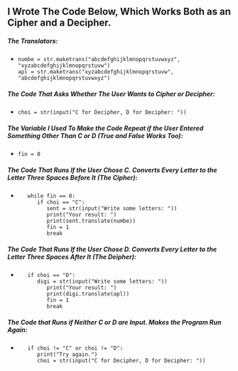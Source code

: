 ## I Wrote The Code Below, Which Works Both as an Cipher and a Decipher.
##### The Translators: 
*     numbe = str.maketrans("abcdefghijklmnopqrstuvwxyz", "xyzabcdefghijklmnopqrstuvw") 
      apl = str.maketrans("xyzabcdefghijklmnopqrstuvw", "abcdefghijklmnopqrstuvwxyz")
##### The Code That Asks Whether The User Wants to Cipher or Decipher: 
*     choi = str(input("C for Decipher, D for Decipher: "))
##### The Variable I Used To Make the Code Repeat if the User Entered Something Other Than C or D (True and False Works Too): 
*     fin = 0
##### The Code That Runs If the User Chose C. Converts Every Letter to the Letter Three Spaces Before It (The Cipher): 
*        while fin == 0:    
            if choi == "C":
               sent = str(input("Write some letters: "))
               print("Your result: ")
               print(sent.translate(numbe))
               fin = 1
               break
##### The Code That Runs If the User Chose D. Converts Every Letter to the Letter Three Spaces After It (The Deipher):                
*        if choi == "D":
            digi = str(input("Write some letters: "))
               print("Your result: ")
               print(digi.translate(apl))
               fin = 1
               break
##### The Code that Runs if Neither C or D are Input. Makes the Program Run Again:     
*        if choi != "C" or choi != "D":
            print("Try again.")
            choi = str(input("C for Decipher, D for Decipher: "))
        

